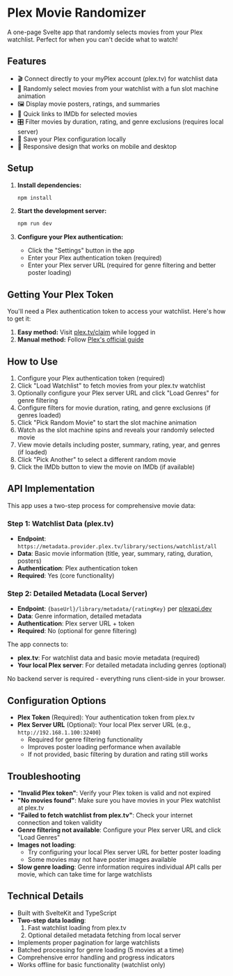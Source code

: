 # Plex Movie Randomizer

A one-page Svelte app that randomly selects movies from your Plex watchlist. Perfect for when you can't decide what to watch!

## Features

- 🎬 Connect directly to your myPlex account (plex.tv) for watchlist data
- 🎲 Randomly select movies from your watchlist with a fun slot machine animation
- 🖼️ Display movie posters, ratings, and summaries
- 🔗 Quick links to IMDb for selected movies
- 🎛️ Filter movies by duration, rating, and genre exclusions (requires local server)
- 💾 Save your Plex configuration locally
- 📱 Responsive design that works on mobile and desktop

## Setup

1. **Install dependencies:**
   ```bash
   npm install
   ```

2. **Start the development server:**
   ```bash
   npm run dev
   ```

3. **Configure your Plex authentication:**
   - Click the "Settings" button in the app
   - Enter your Plex authentication token (required)
   - Enter your Plex server URL (required for genre filtering and better poster loading)

## Getting Your Plex Token

You'll need a Plex authentication token to access your watchlist. Here's how to get it:

1. **Easy method:** Visit [plex.tv/claim](https://plex.tv/claim) while logged in
2. **Manual method:** Follow [Plex's official guide](https://support.plex.tv/articles/204059436-finding-an-authentication-token-x-plex-token/)

## How to Use

1. Configure your Plex authentication token (required)
2. Click "Load Watchlist" to fetch movies from your plex.tv watchlist
3. Optionally configure your Plex server URL and click "Load Genres" for genre filtering
4. Configure filters for movie duration, rating, and genre exclusions (if genres loaded)
5. Click "Pick Random Movie" to start the slot machine animation
6. Watch as the slot machine spins and reveals your randomly selected movie
7. View movie details including poster, summary, rating, year, and genres (if loaded)
8. Click "Pick Another" to select a different random movie
9. Click the IMDb button to view the movie on IMDb (if available)

## API Implementation

This app uses a two-step process for comprehensive movie data:

### **Step 1: Watchlist Data (plex.tv)**
- **Endpoint**: `https://metadata.provider.plex.tv/library/sections/watchlist/all`
- **Data**: Basic movie information (title, year, summary, rating, duration, posters)
- **Authentication**: Plex authentication token
- **Required**: Yes (core functionality)

### **Step 2: Detailed Metadata (Local Server)**
- **Endpoint**: `{baseUrl}/library/metadata/{ratingKey}` per [plexapi.dev](https://plexapi.dev/api-reference/library/get-media-metadata)
- **Data**: Genre information, detailed metadata
- **Authentication**: Plex server URL + token
- **Required**: No (optional for genre filtering)

The app connects to:
- **plex.tv**: For watchlist data and basic movie metadata (required)
- **Your local Plex server**: For detailed metadata including genres (optional)

No backend server is required - everything runs client-side in your browser.

## Configuration Options

- **Plex Token** (Required): Your authentication token from plex.tv
- **Plex Server URL** (Optional): Your local Plex server URL (e.g., `http://192.168.1.100:32400`)
  - Required for genre filtering functionality
  - Improves poster loading performance when available
  - If not provided, basic filtering by duration and rating still works

## Troubleshooting

- **"Invalid Plex token"**: Verify your Plex token is valid and not expired
- **"No movies found"**: Make sure you have movies in your Plex watchlist at plex.tv
- **"Failed to fetch watchlist from plex.tv"**: Check your internet connection and token validity
- **Genre filtering not available**: Configure your Plex server URL and click "Load Genres"
- **Images not loading**: 
  - Try configuring your local Plex server URL for better poster loading
  - Some movies may not have poster images available
- **Slow genre loading**: Genre information requires individual API calls per movie, which can take time for large watchlists

## Technical Details

- Built with SvelteKit and TypeScript
- **Two-step data loading**:
  1. Fast watchlist loading from plex.tv
  2. Optional detailed metadata fetching from local server
- Implements proper pagination for large watchlists
- Batched processing for genre loading (5 movies at a time)
- Comprehensive error handling and progress indicators
- Works offline for basic functionality (watchlist only)
